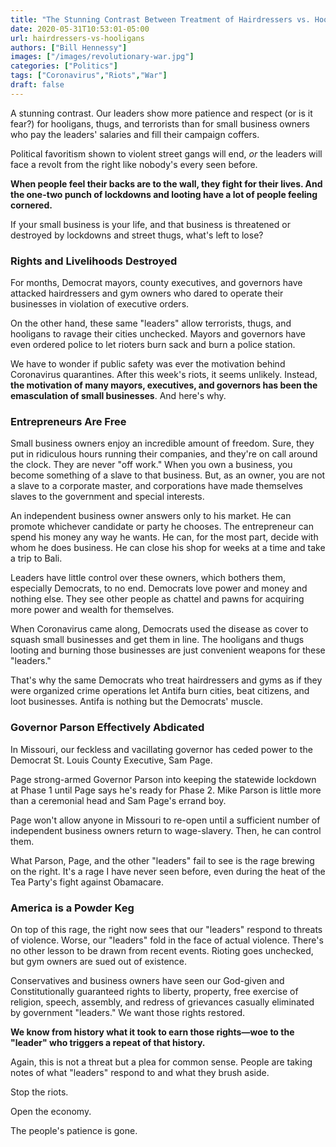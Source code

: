 ```yaml
---
title: "The Stunning Contrast Between Treatment of Hairdressers vs. Hooligans"
date: 2020-05-31T10:53:01-05:00
url: hairdressers-vs-hooligans
authors: ["Bill Hennessy"]
images: ["/images/revolutionary-war.jpg"]
categories: ["Politics"]
tags: ["Coronavirus","Riots","War"]
draft: false
---
```


A stunning contrast. Our leaders show more patience and respect (or is it fear?) for hooligans, thugs, and terrorists than for small business owners who pay the leaders' salaries and fill their campaign coffers.

Political favoritism shown to violent street gangs will end, *or* the leaders will face a revolt from the right like nobody's every seen before. 

**When people feel their backs are to the wall, they fight for their lives. And the one-two punch of lockdowns and looting have a lot of people feeling cornered.**

If your small business is your life, and that business is threatened or destroyed by lockdowns and street thugs, what's left to lose? 

### Rights and Livelihoods Destroyed

For months, Democrat mayors, county executives, and governors have attacked hairdressers and gym owners who dared to operate their businesses in violation of executive orders. 

On the other hand, these same "leaders" allow terrorists, thugs, and hooligans to ravage their cities unchecked. Mayors and governors have even ordered police to let rioters burn sack and burn a police station.

We have to wonder if public safety was ever the motivation behind Coronavirus quarantines. After this week's riots, it seems unlikely. Instead, **the motivation of many mayors, executives, and governors has been the emasculation of small businesses**. And here's why.

### Entrepreneurs Are Free

Small business owners enjoy an incredible amount of freedom. Sure, they put in ridiculous hours running their companies, and they're on call around the clock. They are never "off work." When you own a business, you become something of a slave to that business. But, as an owner, you are not a slave to a corporate master, and corporations have made themselves slaves to the government and special interests. 

An independent business owner answers only to his market. He can promote whichever candidate or party he chooses. The entrepreneur can spend his money any way he wants. He can, for the most part, decide with whom he does business. He can close his shop for weeks at a time and take a trip to Bali. 

Leaders have little control over these owners, which bothers them, especially Democrats, to no end. Democrats love power and money and nothing else. They see other people as chattel and pawns for acquiring more power and wealth for themselves. 

When Coronavirus came along, Democrats used the disease as cover to squash small businesses and get them in line. The hooligans and thugs looting and burning those businesses are just convenient weapons for these "leaders."

That's why the same Democrats who treat hairdressers and gyms as if they were organized crime operations let Antifa burn cities, beat citizens, and loot businesses. Antifa is nothing but the Democrats' muscle. 

### Governor Parson Effectively Abdicated

In Missouri, our feckless and vacillating governor has ceded power to the Democrat St. Louis County Executive, Sam Page. 

Page strong-armed Governor Parson into keeping the statewide lockdown at Phase 1 until Page says he's ready for Phase 2. Mike Parson is little more than a ceremonial head and Sam Page's errand boy. 

Page won't allow anyone in Missouri to re-open until a sufficient number of independent business owners return to wage-slavery. Then, he can control them. 

What Parson, Page, and the other "leaders" fail to see is the rage brewing on the right. It's a rage I have never seen before, even during the heat of the Tea Party's fight against Obamacare. 

### America is a Powder Keg

On top of this rage, the right now sees that our "leaders" respond to threats of violence. Worse, our "leaders" fold in the face of actual violence. There's no other lesson to be drawn from recent events. Rioting goes unchecked, but gym owners are sued out of existence.

Conservatives and business owners have seen our God-given and Constitutionally guaranteed rights to liberty, property, free exercise of religion, speech, assembly, and redress of grievances casually eliminated by government "leaders." We want those rights restored. 

**We know from history what it took to earn those rights—woe to the "leader" who triggers a repeat of that history.** 

Again, this is not a threat but a plea for common sense. People are taking notes of what "leaders" respond to and what they brush aside.  

Stop the riots.

Open the economy.

The people's patience is gone.